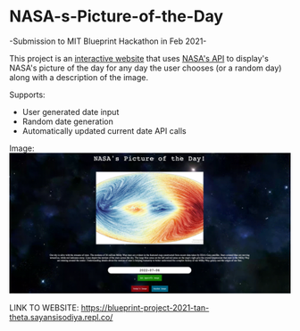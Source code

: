 # NASA-s-Picture-of-the-Day

-Submission to MIT Blueprint Hackathon in Feb 2021-

This project is an [interactive website](https://blueprint-project-2021-tan-theta.sayansisodiya.repl.co/) that uses [NASA's API](https://api.nasa.gov/) to display's NASA's picture of the day for any day the user chooses (or a random day) along with a description of the image.

Supports:
  * User generated date input
  * Random date generation
  * Automatically updated current date API calls
  
 Image: 
 ![Website Image](https://github.com/AakashPathak1/NASA-s-Picture-of-the-Day/blob/main/NASA's%20POTD.png)

LINK TO WEBSITE: https://blueprint-project-2021-tan-theta.sayansisodiya.repl.co/


